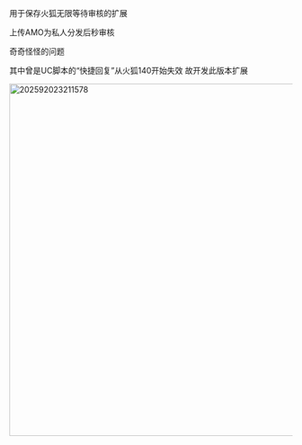 


 用于保存火狐无限等待审核的扩展     
 
 上传AMO为私人分发后秒审核  
 
 奇奇怪怪的问题 


其中曾是UC脚本的“快捷回复”从火狐140开始失效   故开发此版本扩展


<img width="750" height="627" alt="202592023211578" src="https://github.com/user-attachments/assets/2d57f5e3-040e-41bc-a3e8-90b9f1ceeb95" />
